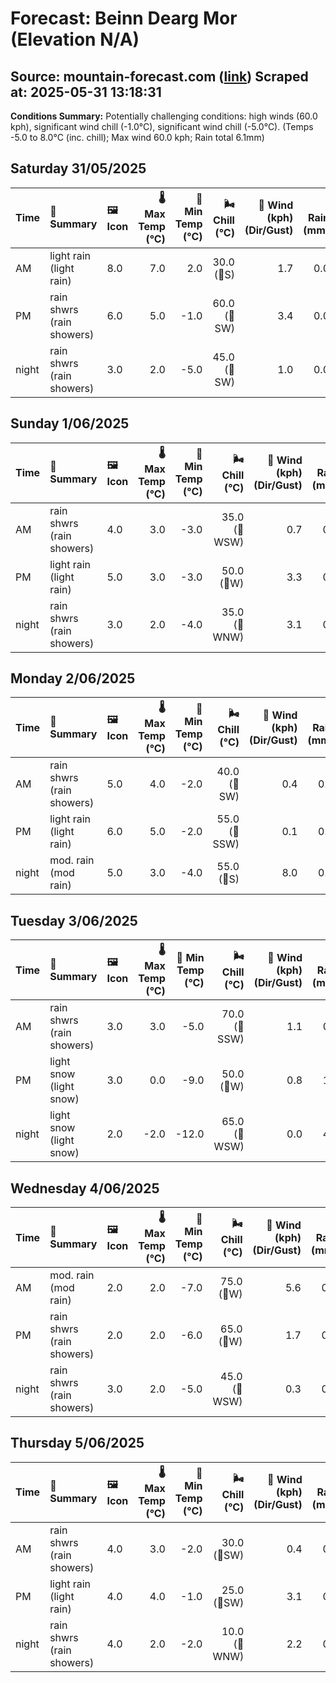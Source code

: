 # Forecast: Beinn Dearg Mor (Elevation N/A)
**Source:** mountain-forecast.com ([link](https://www.mountain-forecast.com/peaks/Beinn-Dearg-Mor/forecasts/910))
**Scraped at:** 2025-05-31 13:18:31
---

**Conditions Summary:** Potentially challenging conditions: high winds (60.0 kph), significant wind chill (-1.0°C), significant wind chill (-5.0°C). (Temps -5.0 to 8.0°C (inc. chill); Max wind 60.0 kph; Rain total 6.1mm)

## Saturday 31/05/2025
| **Time** | **📝 Summary** | **🖼️ Icon** | **🌡️ Max Temp (°C)** | **🥶 Min Temp (°C)** | **🌬️ Chill (°C)** | **💨 Wind (kph) (Dir/Gust)** | **💧 Rain (mm)** | **❄️ Snow (cm)** | **☁️ Cloud Base (m)** | **🧊 Freezing Lvl (m)** |
|:------- |:------- |:----- |--------------: |-------------: |-----------: |---------------------: |---------: |----------: |---------------: |----------------: |
| AM      | light rain<br><span class="icon-desc">(light rain)</span> | 8.0 | 7.0 | 2.0 | 30.0<br>(🧭S) | 1.7 | 0.0 | 300 | 2100 |
| PM      | rain shwrs<br><span class="icon-desc">(rain showers)</span> | 6.0 | 5.0 | -1.0 | 60.0<br>(🧭SW) | 3.4 | 0.0 | 250 | 1850 |
| night   | rain shwrs<br><span class="icon-desc">(rain showers)</span> | 3.0 | 2.0 | -5.0 | 45.0<br>(🧭SW) | 1.0 | 0.0 | 1550 | 1300 |

## Sunday 1/06/2025
| **Time** | **📝 Summary** | **🖼️ Icon** | **🌡️ Max Temp (°C)** | **🥶 Min Temp (°C)** | **🌬️ Chill (°C)** | **💨 Wind (kph) (Dir/Gust)** | **💧 Rain (mm)** | **❄️ Snow (cm)** | **☁️ Cloud Base (m)** | **🧊 Freezing Lvl (m)** |
|:------- |:------- |:----- |--------------: |-------------: |-----------: |---------------------: |---------: |----------: |---------------: |----------------: |
| AM      | rain shwrs<br><span class="icon-desc">(rain showers)</span> | 4.0 | 3.0 | -3.0 | 35.0<br>(🧭WSW) | 0.7 | 0.0 | 550 | 1300 |
| PM      | light rain<br><span class="icon-desc">(light rain)</span> | 5.0 | 3.0 | -3.0 | 50.0<br>(🧭W) | 3.3 | 0.0 | 650 | 1650 |
| night   | rain shwrs<br><span class="icon-desc">(rain showers)</span> | 3.0 | 2.0 | -4.0 | 35.0<br>(🧭WNW) | 3.1 | 0.0 | 350 | 1250 |

## Monday 2/06/2025
| **Time** | **📝 Summary** | **🖼️ Icon** | **🌡️ Max Temp (°C)** | **🥶 Min Temp (°C)** | **🌬️ Chill (°C)** | **💨 Wind (kph) (Dir/Gust)** | **💧 Rain (mm)** | **❄️ Snow (cm)** | **☁️ Cloud Base (m)** | **🧊 Freezing Lvl (m)** |
|:------- |:------- |:----- |--------------: |-------------: |-----------: |---------------------: |---------: |----------: |---------------: |----------------: |
| AM      | rain shwrs<br><span class="icon-desc">(rain showers)</span> | 5.0 | 4.0 | -2.0 | 40.0<br>(🧭SW) | 0.4 | 0.0 | 450 | 1350 |
| PM      | light rain<br><span class="icon-desc">(light rain)</span> | 6.0 | 5.0 | -2.0 | 55.0<br>(🧭SSW) | 0.1 | 0.0 | 800 | 1650 |
| night   | mod. rain<br><span class="icon-desc">(mod rain)</span> | 5.0 | 3.0 | -4.0 | 55.0<br>(🧭S) | 8.0 | 0.0 | 250 | 1700 |

## Tuesday 3/06/2025
| **Time** | **📝 Summary** | **🖼️ Icon** | **🌡️ Max Temp (°C)** | **🥶 Min Temp (°C)** | **🌬️ Chill (°C)** | **💨 Wind (kph) (Dir/Gust)** | **💧 Rain (mm)** | **❄️ Snow (cm)** | **☁️ Cloud Base (m)** | **🧊 Freezing Lvl (m)** |
|:------- |:------- |:----- |--------------: |-------------: |-----------: |---------------------: |---------: |----------: |---------------: |----------------: |
| AM      | rain shwrs<br><span class="icon-desc">(rain showers)</span> | 3.0 | 3.0 | -5.0 | 70.0<br>(🧭SSW) | 1.1 | 0.0 | 200 | 1300 |
| PM      | light snow<br><span class="icon-desc">(light snow)</span> | 3.0 | 0.0 | -9.0 | 50.0<br>(🧭W) | 0.8 | 1.0 | 400 | 1250 |
| night   | light snow<br><span class="icon-desc">(light snow)</span> | 2.0 | -2.0 | -12.0 | 65.0<br>(🧭WSW) | 0.0 | 4.0 | 250 | 650 |

## Wednesday 4/06/2025
| **Time** | **📝 Summary** | **🖼️ Icon** | **🌡️ Max Temp (°C)** | **🥶 Min Temp (°C)** | **🌬️ Chill (°C)** | **💨 Wind (kph) (Dir/Gust)** | **💧 Rain (mm)** | **❄️ Snow (cm)** | **☁️ Cloud Base (m)** | **🧊 Freezing Lvl (m)** |
|:------- |:------- |:----- |--------------: |-------------: |-----------: |---------------------: |---------: |----------: |---------------: |----------------: |
| AM      | mod. rain<br><span class="icon-desc">(mod rain)</span> | 2.0 | 2.0 | -7.0 | 75.0<br>(🧭W) | 5.6 | 0.0 | 200 | 1200 |
| PM      | rain shwrs<br><span class="icon-desc">(rain showers)</span> | 2.0 | 2.0 | -6.0 | 65.0<br>(🧭W) | 1.7 | 0.0 | 250 | 1200 |
| night   | rain shwrs<br><span class="icon-desc">(rain showers)</span> | 3.0 | 2.0 | -5.0 | 45.0<br>(🧭WSW) | 0.3 | 0.0 | 650 | 1150 |

## Thursday 5/06/2025
| **Time** | **📝 Summary** | **🖼️ Icon** | **🌡️ Max Temp (°C)** | **🥶 Min Temp (°C)** | **🌬️ Chill (°C)** | **💨 Wind (kph) (Dir/Gust)** | **💧 Rain (mm)** | **❄️ Snow (cm)** | **☁️ Cloud Base (m)** | **🧊 Freezing Lvl (m)** |
|:------- |:------- |:----- |--------------: |-------------: |-----------: |---------------------: |---------: |----------: |---------------: |----------------: |
| AM      | rain shwrs<br><span class="icon-desc">(rain showers)</span> | 4.0 | 3.0 | -2.0 | 30.0<br>(🧭SW) | 0.4 | 0.0 | 200 | 1400 |
| PM      | light rain<br><span class="icon-desc">(light rain)</span> | 4.0 | 4.0 | -1.0 | 25.0<br>(🧭SW) | 3.1 | 0.0 | 200 | 1600 |
| night   | rain shwrs<br><span class="icon-desc">(rain showers)</span> | 4.0 | 2.0 | -2.0 | 10.0<br>(🧭WNW) | 2.2 | 0.0 | 200 | 1450 |